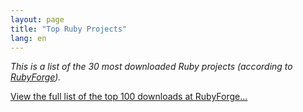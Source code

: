 ```yaml
---
layout: page
title: "Top Ruby Projects"
lang: en
---
```


*This is a list of the 30 most downloaded Ruby projects (according to
[RubyForge][1]).*

[View the full list of the top 100 downloads at RubyForge…][2]



[1]: http://rubyforge.org 
[2]: http://rubyforge.org/top/toplist.php?type=downloads 
